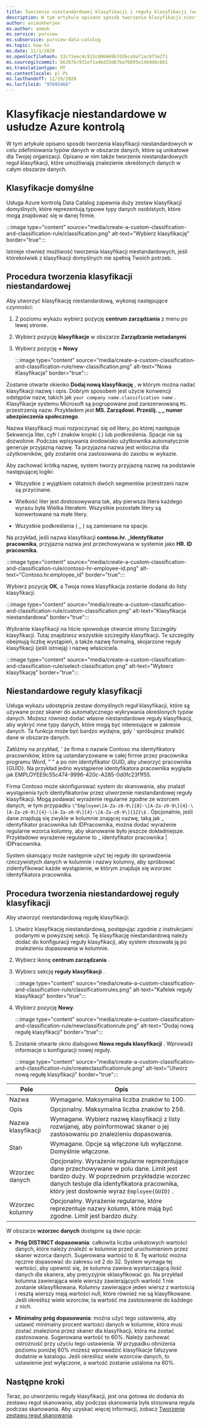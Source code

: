 ```yaml
---
title: Tworzenie niestandardowej klasyfikacji i reguły klasyfikacji (wersja zapoznawcza)
description: W tym artykule opisano sposób tworzenia klasyfikacji niestandardowych w celu zdefiniowania typów danych w obszarze danych, które są unikatowe dla Twojej organizacji. Opisano w nim także tworzenie niestandardowych reguł klasyfikacji, które umożliwiają znalezienie określonych danych w całym obszarze danych.
author: animukherjee
ms.author: anmuk
ms.service: purview
ms.subservice: purview-data-catalog
ms.topic: how-to
ms.date: 11/1/2020
ms.openlocfilehash: 53c71eec4c913c606669b7d36ca9a71ac8f3e2f1
ms.sourcegitcommit: b6267bc931ef1a4bd33d67ba76895e14b9d0c661
ms.translationtype: MT
ms.contentlocale: pl-PL
ms.lasthandoff: 12/19/2020
ms.locfileid: "97693466"
---
```

# <a name="custom-classifications-in-azure-purview"></a>Klasyfikacje niestandardowe w usłudze Azure kontrolą 

W tym artykule opisano sposób tworzenia klasyfikacji niestandardowych w celu zdefiniowania typów danych w obszarze danych, które są unikatowe dla Twojej organizacji. Opisano w nim także tworzenie niestandardowych reguł klasyfikacji, które umożliwiają znalezienie określonych danych w całym obszarze danych.

## <a name="default-classifications"></a>Klasyfikacje domyślne

Usługa Azure kontrolą Data Catalog zapewnia duży zestaw klasyfikacji domyślnych, które reprezentują typowe typy danych osobistych, które mogą znajdować się w danej firmie.

:::image type="content" source="media/create-a-custom-classification-and-classification-rule/classification.png" alt-text="Wybierz klasyfikację" border="true":::

Istnieje również możliwość tworzenia klasyfikacji niestandardowych, jeśli którekolwiek z klasyfikacji domyślnych nie spełnią Twoich potrzeb.

## <a name="steps-to-create-a-custom-classification"></a>Procedura tworzenia klasyfikacji niestandardowej

Aby utworzyć klasyfikację niestandardową, wykonaj następujące czynności:

1. Z poziomu wykazu wybierz pozycję **centrum zarządzania** z menu po lewej stronie.

2. Wybierz pozycję **klasyfikacje** w obszarze **Zarządzanie metadanymi**.

3. Wybierz pozycję **+ Nowy**

    :::image type="content" source="media/create-a-custom-classification-and-classification-rule/new-classification.png" alt-text="Nowa Klasyfikacja" border="true":::

Zostanie otwarte okienko **Dodaj nową klasyfikację** , w którym można nadać klasyfikacji nazwę i opis. Dobrym sposobem jest użycie konwencji odstępów nazw, takich jak `your company name.classification name` .
Klasyfikacje systemu Microsoft są pogrupowane pod zarezerwowaną `MS.` przestrzenią nazw. Przykładem jest **MS. Zarządowi. Prześlij. \_ \_ numer ubezpieczenia społecznego**.

Nazwa klasyfikacji musi rozpoczynać się od litery, po której następuje Sekwencja liter, cyfr i znaków kropki (.) lub podkreślenia.
Spacje nie są dozwolone. Podczas wpisywania środowisko użytkownika automatycznie generuje przyjazną nazwę. Ta przyjazna nazwa jest widoczna dla użytkowników, gdy zostanie ona zastosowana do zasobu w wykazie.

Aby zachować krótką nazwę, system tworzy przyjazną nazwę na podstawie następującej logiki:

- Wszystkie z wyjątkiem ostatnich dwóch segmentów przestrzeni nazw są przycinane.

- Wielkość liter jest dostosowywana tak, aby pierwsza litera każdego wyrazu była Wielka literałem. Wszystkie pozostałe litery są konwertowane na małe litery.

- Wszystkie podkreślenia ( \_ ) są zamieniane na spacje.

Na przykład, jeśli nazwa klasyfikacji **contoso.hr. \_Identyfikator pracownika**, przyjazna nazwa jest przechowywana w systemie jako **HR. ID pracownika**.

:::image type="content" source="media/create-a-custom-classification-and-classification-rule/contoso-hr-employee-id.png" alt-text="Contoso.hr.employee_id" border="true":::

Wybierz pozycję **OK**, a Twoja nowa klasyfikacja zostanie dodana do listy klasyfikacji.

:::image type="content" source="media/create-a-custom-classification-and-classification-rule/custom-classification.png" alt-text="Klasyfikacja niestandardowa" border="true":::

Wybranie klasyfikacji na liście spowoduje otwarcie strony Szczegóły klasyfikacji. Tutaj znajdziesz wszystkie szczegóły klasyfikacji.
Te szczegóły obejmują liczbę wystąpień, a także nazwę formalną, skojarzone reguły klasyfikacji (jeśli istnieją) i nazwę właściciela.

:::image type="content" source="media/create-a-custom-classification-and-classification-rule/select-classification.png" alt-text="Wybierz klasyfikację" border="true":::

## <a name="custom-classification-rules"></a>Niestandardowe reguły klasyfikacji

Usługa wykazu udostępnia zestaw domyślnych reguł klasyfikacji, które są używane przez skaner do automatycznego wykrywania określonych typów danych. Możesz również dodać własne niestandardowe reguły klasyfikacji, aby wykryć inne typy danych, które mogą być interesujące w zakresie danych. Ta funkcja może być bardzo wydajna, gdy \' spróbujesz znaleźć dane w obszarze danych.

Załóżmy na przykład, \' że firma o nazwie Contoso ma identyfikatory pracowników, które są ustandaryzowane w całej firmie przez pracownika programu Word, \" \" a po nim identyfikator GUID, aby utworzyć pracownika {GUID}. Na przykład jedno wystąpienie identyfikatora pracownika wygląda jak EMPLOYEE9c55c474-9996-420c-A285-0d0fc23f1f55.

Firma Contoso może skonfigurować system do skanowania, aby znalazł wystąpienia tych identyfikatorów przez utworzenie niestandardowej reguły klasyfikacji. Mogą podawać wyrażenie regularne zgodne ze wzorcem danych, w tym przypadku `\^Employee\[A-Za-z0-9\]{8}-\[A-Za-z0-9\]{4}-\[A-Za-z0-9\]{4}-\[A-Za-z0-9\]{4}-\[A-Za-z0-9\]{12}\$` . Opcjonalnie, jeśli dane znajdują się zwykle w kolumnie znającej nazwę, taką jak \_ identyfikator pracownika lub IDPracownika, można dodać wyrażenie regularne wzorca kolumny, aby skanowanie było jeszcze dokładniejsze. Przykładowe wyrażenie regularne to \_ identyfikator pracownika \| IDPracownika.

System skanujący może następnie użyć tej reguły do sprawdzenia rzeczywistych danych w kolumnie i nazwy kolumny, aby spróbować zidentyfikować każde wystąpienie, w którym znajduje się wzorzec identyfikatora pracownika.

## <a name="steps-to-create-a-custom-classification-rule"></a>Procedura tworzenia niestandardowej reguły klasyfikacji

Aby utworzyć niestandardową regułę klasyfikacji:

1. Utwórz klasyfikację niestandardową, postępując zgodnie z instrukcjami podanymi w powyższej sekcji. Tę klasyfikację niestandardową należy dodać do konfiguracji reguły klasyfikacji, aby system stosowała ją po znalezieniu dopasowania w kolumnie.

2. Wybierz ikonę **centrum zarządzania** .

3. Wybierz sekcję **reguły klasyfikacji** .

    :::image type="content" source="media/create-a-custom-classification-and-classification-rule/classificationrules.png" alt-text="Kafelek reguły klasyfikacji" border="true":::

4. Wybierz pozycję **Nowy**.

    :::image type="content" source="media/create-a-custom-classification-and-classification-rule/newclassificationrule.png" alt-text="Dodaj nową regułę klasyfikacji" border="true":::

5. Zostanie otwarte okno dialogowe **Nowa reguła klasyfikacji** . Wprowadź informacje o konfiguracji nowej reguły.

    :::image type="content" source="media/create-a-custom-classification-and-classification-rule/createclassificationrule.png" alt-text="Utwórz nową regułę klasyfikacji" border="true":::

|Pole     |Opis  |
|---------|---------|
|Nazwa   |    Wymagane. Maksymalna liczba znaków to 100.    |
|Opis      |Opcjonalny. Maksymalna liczba znaków to 256.    |
|Nazwa klasyfikacji    | Wymagane. Wybierz nazwę klasyfikacji z listy rozwijanej, aby poinformować skaner o jej zastosowaniu po znalezieniu dopasowania.        |
|Stan   |  Wymagane. Opcje są włączone lub wyłączone. Domyślnie włączone.    |
|Wzorzec danych    |Opcjonalny. Wyrażenie regularne reprezentujące dane przechowywane w polu dane. Limit jest bardzo duży. W poprzednim przykładzie wzorzec danych testuje dla identyfikatora pracownika, który jest dosłownie wyraz `Employee{GUID}` .  |
|Wzorzec kolumny    |Opcjonalny. Wyrażenie regularne, które reprezentuje nazwy kolumn, które mają być zgodne. Limit jest bardzo duży.          |

W obszarze **wzorzec danych** dostępne są dwie opcje:

- **Próg DISTINCT dopasowania**: całkowita liczba unikatowych wartości danych, które należy znaleźć w kolumnie przed uruchomieniem przez skaner wzorca danych. Sugerowana wartość to 8. Tę wartość można ręcznie dopasować do zakresu od 2 do 32. System wymaga tej wartości, aby upewnić się, że kolumna zawiera wystarczającą ilość danych dla skanera, aby precyzyjnie sklasyfikować go. Na przykład kolumna zawierająca wiele wierszy zawierających wartość 1 nie zostanie sklasyfikowana. Kolumny zawierające jeden wiersz z wartością i resztą wierszy mają wartości null, które również nie są klasyfikowane. Jeśli określisz wiele wzorców, ta wartość ma zastosowanie do każdego z nich.

- **Minimalny próg dopasowania**: można użyć tego ustawienia, aby ustawić minimalny procent wartości danych w kolumnie, która musi zostać znaleziona przez skaner dla klasyfikacji, która ma zostać zastosowana. Sugerowana wartość to 60%. Należy zachować ostrożność przy użyciu tego ustawienia. W przypadku obniżenia poziomu poniżej 60% możesz wprowadzić klasyfikacje fałszywie dodatnie w katalogu. Jeśli określisz wiele wzorców danych, to ustawienie jest wyłączone, a wartość zostanie ustalona na 60%.

## <a name="next-steps"></a>Następne kroki

Teraz, po utworzeniu reguły klasyfikacji, jest ona gotowa do dodania do zestawu reguł skanowania, aby podczas skanowania była stosowana reguła podczas skanowania. Aby uzyskać więcej informacji, zobacz [Tworzenie zestawu reguł skanowania](create-a-scan-rule-set.md).
